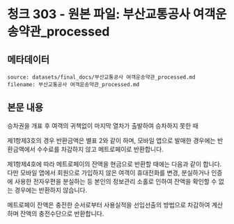 # 청크 303 - 원본 파일: 부산교통공사 여객운송약관_processed

## 메타데이터

```
source: datasets/final_docs/부산교통공사 여객운송약관_processed.md
filename: 부산교통공사 여객운송약관_processed.md
```

## 본문 내용

승차권을 개표 후 여객의 귀책없이 마지막 열차가 출발하여 승차하지 못한 때

제1항제3호의 경우 반환금액은 별표 2와 같이 하며, 모바일 앱으로 발매한 경우에는 반환금액에서 수수료를 차감하지 않고 메트로페이로 반환합니다.

제1항제4호에 따라 메트로페이의 잔액을 현금으로 반환할 때에는 다음과 같이 합니다. 다만 모바일 앱에서 회원으로 가입하지 않은 여객이 휴대전화를 변경, 분실하거나 인증에 사용한 전자우편을 분실하는 등 본인의 정보관리 소홀로 인하여 잔액을 확인할 수 없는 경우에는 반환하지 않습니다.

메트로페이 잔액은 충전한 순서로부터 사용실적을 선입선출의 방법으로 차감하여 계산하며 잔액의 충전수단으로 반환합니다.